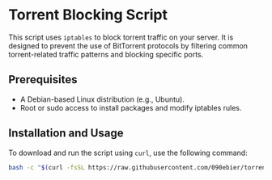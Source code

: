 # Torrent Blocking Script

This script uses `iptables` to block torrent traffic on your server. It is designed to prevent the use of BitTorrent protocols by filtering common torrent-related traffic patterns and blocking specific ports.

## Prerequisites

- A Debian-based Linux distribution (e.g., Ubuntu).
- Root or sudo access to install packages and modify iptables rules.

## Installation and Usage

To download and run the script using `curl`, use the following command:

```sh
bash -c "$(curl -fsSL https://raw.githubusercontent.com/090ebier/torrent-blocking-script/main/block_torrent.sh)"
